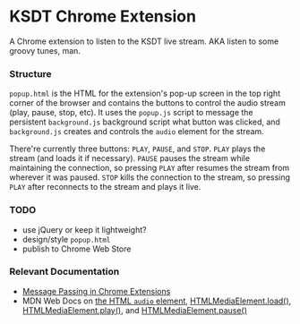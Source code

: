 # KSDT Chrome Extension
A Chrome extension to listen to the KSDT live stream. AKA listen to some groovy tunes, man.

### Structure
`popup.html` is the HTML for the extension's pop-up screen in the top right corner of the browser and contains the buttons to control the audio stream (play, pause, stop, etc). It uses the `popup.js` script to message the persistent `background.js` background script what button was clicked, and `background.js` creates and controls the `audio` element for the stream.

There're currently three buttons: `PLAY`, `PAUSE`, and `STOP`. `PLAY` plays the stream (and loads it if necessary). `PAUSE` pauses the stream while maintaining the connection, so pressing `PLAY` after resumes the stream from wherever it was paused. `STOP` kills the connection to the stream, so pressing `PLAY` after reconnects to the stream and plays it live.

### TODO
+ use jQuery or keep it lightweight?
+ design/style `popup.html`
+ publish to Chrome Web Store

### Relevant Documentation
+ [Message Passing in Chrome Extensions](https://developer.chrome.com/extensions/messaging)
+ MDN Web Docs on [the HTML `audio` element](https://developer.mozilla.org/en-US/docs/Web/HTML/Element/audio), [HTMLMediaElement.load()](https://developer.mozilla.org/en-US/docs/Web/API/HTMLMediaElement/load), [HTMLMediaElement.play()](https://developer.mozilla.org/en-US/docs/Web/API/HTMLMediaElement/play), and [HTMLMediaElement.pause()](https://developer.mozilla.org/en-US/docs/Web/API/HTMLMediaElement/pause)